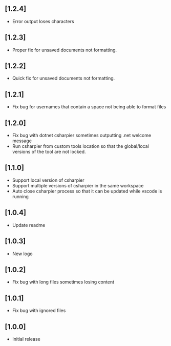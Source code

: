 ## [1.2.4]
- Error output loses characters

## [1.2.3]
- Proper fix for unsaved documents not formatting.

## [1.2.2]
- Quick fix for unsaved documents not formatting.

## [1.2.1]
- Fix bug for usernames that contain a space not being able to format files

## [1.2.0]
- Fix bug with dotnet csharpier sometimes outputting .net welcome message
- Run csharpier from custom tools location so that the global/local versions of the tool are not locked.

## [1.1.0]

- Support local version of csharpier
- Support multiple versions of csharpier in the same workspace
- Auto close csharpier process so that it can be updated while vscode is running

## [1.0.4]

- Update readme

## [1.0.3]

- New logo

## [1.0.2]

- Fix bug with long files sometimes losing content

## [1.0.1]

- Fix bug with ignored files

## [1.0.0]

- Initial release
